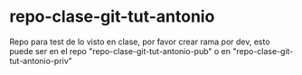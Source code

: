 # repo-clase-git-tut-antonio
Repo para test de lo visto en clase, por favor crear rama por dev, esto puede ser en el repo "repo-clase-git-tut-antonio-pub"  o en "repo-clase-git-tut-antonio-priv"
